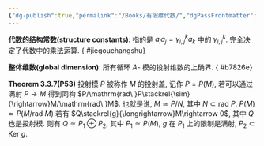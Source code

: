 ```yaml
---
{"dg-publish":true,"permalink":"/Books/有限维代数/","dgPassFrontmatter":true,"created":"2024-06-26T17:06:11.909+08:00","updated":"2024-07-24T19:38:11.128+08:00"}
---
```


**代数的结构常数(structure constants)**: 指的是 $a_ia_j=\gamma^k_{i,j}a_k$ 中的 $\gamma^k_{i,j}$. 完全决定了代数中的乘法运算.
{ #jiegouchangshu}


**整体维数(global dimension)**: 所有循环 $A$- 模的投射维数的上确界.
{ #b7826e}


**Theorem 3.3.7(P53)**
	投射模 $P$ 被称作 $M$ 的投射盖, 记作 $P=P(M)$, 若可以通过满射 $P\rightarrow M$ 得到同构 $P/\mathrm{rad\ }P\stackrel{\sim}{\rightarrow}M/\mathrm{rad\ }M$. 也就是说,  $M\simeq P/N$, 其中 $N \subset \mathrm{rad\ }P$.
	 $P(M)\simeq P(M/\mathrm{rad\ }M)$
	 若有 $Q\stackrel{g}{\longrightarrow}M\rightarrow 0$, 其中 $Q$ 也是投射模. 则有 $Q\simeq P_1 \oplus P_2$, 其中 $P_1\simeq P(M)$, $g$ 在 $P_1$ 上的限制是满射,  $P_2 \subset \mathrm{Ker\ }g$.

